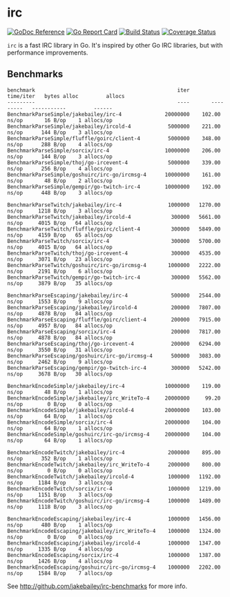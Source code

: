 # irc

[![GoDoc Reference](https://godoc.org/github.com/jakebailey/irc?status.svg)](http://godoc.org/github.com/jakebailey/irc) [![Go Report Card](https://goreportcard.com/badge/github.com/jakebailey/irc)](https://goreportcard.com/report/github.com/jakebailey/irc) [![Build Status](https://travis-ci.com/jakebailey/irc.svg?branch=master)](https://travis-ci.com/jakebailey/irc) [![Coverage Status](https://coveralls.io/repos/github/jakebailey/irc/badge.svg?branch=master)](https://coveralls.io/github/jakebailey/irc?branch=master)

`irc` is a fast IRC library in Go. It's inspired by other Go IRC libraries, but with performance improvements.

## Benchmarks

```
benchmark                                              iter       time/iter   bytes alloc         allocs
---------                                              ----       ---------   -----------         ------
BenchmarkParseSimple/jakebailey/irc-4              20000000    102.00 ns/op       16 B/op    1 allocs/op
BenchmarkParseSimple/jakebailey/ircold-4            5000000    221.00 ns/op      144 B/op    3 allocs/op
BenchmarkParseSimple/fluffle/goirc/client-4         5000000    348.00 ns/op      288 B/op    4 allocs/op
BenchmarkParseSimple/sorcix/irc-4                  10000000    206.00 ns/op      144 B/op    3 allocs/op
BenchmarkParseSimple/thoj/go-ircevent-4             5000000    339.00 ns/op      256 B/op    4 allocs/op
BenchmarkParseSimple/goshuirc/irc-go/ircmsg-4      10000000    161.00 ns/op       48 B/op    2 allocs/op
BenchmarkParseSimple/gempir/go-twitch-irc-4        10000000    192.00 ns/op      448 B/op    3 allocs/op

BenchmarkParseTwitch/jakebailey/irc-4               1000000   1270.00 ns/op     1218 B/op    3 allocs/op
BenchmarkParseTwitch/jakebailey/ircold-4             300000   5661.00 ns/op     4015 B/op   64 allocs/op
BenchmarkParseTwitch/fluffle/goirc/client-4          300000   5849.00 ns/op     4159 B/op   65 allocs/op
BenchmarkParseTwitch/sorcix/irc-4                    300000   5700.00 ns/op     4015 B/op   64 allocs/op
BenchmarkParseTwitch/thoj/go-ircevent-4              300000   4535.00 ns/op     3071 B/op   23 allocs/op
BenchmarkParseTwitch/goshuirc/irc-go/ircmsg-4       1000000   2222.00 ns/op     2191 B/op    6 allocs/op
BenchmarkParseTwitch/gempir/go-twitch-irc-4          300000   5562.00 ns/op     3879 B/op   35 allocs/op

BenchmarkParseEscaping/jakebailey/irc-4              500000   2544.00 ns/op     1553 B/op    9 allocs/op
BenchmarkParseEscaping/jakebailey/ircold-4           200000   7807.00 ns/op     4878 B/op   84 allocs/op
BenchmarkParseEscaping/fluffle/goirc/client-4        200000   7915.00 ns/op     4957 B/op   84 allocs/op
BenchmarkParseEscaping/sorcix/irc-4                  200000   7817.00 ns/op     4878 B/op   84 allocs/op
BenchmarkParseEscaping/thoj/go-ircevent-4            200000   6294.00 ns/op     3550 B/op   31 allocs/op
BenchmarkParseEscaping/goshuirc/irc-go/ircmsg-4      500000   3083.00 ns/op     2462 B/op    9 allocs/op
BenchmarkParseEscaping/gempir/go-twitch-irc-4        300000   5242.00 ns/op     3678 B/op   30 allocs/op

BenchmarkEncodeSimple/jakebailey/irc-4             10000000    119.00 ns/op       48 B/op    1 allocs/op
BenchmarkEncodeSimple/jakebailey/irc_WriteTo-4     20000000     99.20 ns/op        0 B/op    0 allocs/op
BenchmarkEncodeSimple/jakebailey/ircold-4          20000000    103.00 ns/op       64 B/op    1 allocs/op
BenchmarkEncodeSimple/sorcix/irc-4                 20000000    104.00 ns/op       64 B/op    1 allocs/op
BenchmarkEncodeSimple/goshuirc/irc-go/ircmsg-4     20000000    104.00 ns/op       64 B/op    1 allocs/op

BenchmarkEncodeTwitch/jakebailey/irc-4              2000000    895.00 ns/op      352 B/op    1 allocs/op
BenchmarkEncodeTwitch/jakebailey/irc_WriteTo-4      2000000    800.00 ns/op        0 B/op    0 allocs/op
BenchmarkEncodeTwitch/jakebailey/ircold-4           1000000   1192.00 ns/op     1184 B/op    3 allocs/op
BenchmarkEncodeTwitch/sorcix/irc-4                  1000000   1219.00 ns/op     1151 B/op    3 allocs/op
BenchmarkEncodeTwitch/goshuirc/irc-go/ircmsg-4      1000000   1489.00 ns/op     1118 B/op    3 allocs/op

BenchmarkEncodeEscaping/jakebailey/irc-4            1000000   1456.00 ns/op      480 B/op    1 allocs/op
BenchmarkEncodeEscaping/jakebailey/irc_WriteTo-4    1000000   1324.00 ns/op        0 B/op    0 allocs/op
BenchmarkEncodeEscaping/jakebailey/ircold-4         1000000   1347.00 ns/op     1335 B/op    4 allocs/op
BenchmarkEncodeEscaping/sorcix/irc-4                1000000   1387.00 ns/op     1426 B/op    4 allocs/op
BenchmarkEncodeEscaping/goshuirc/irc-go/ircmsg-4    1000000   2202.00 ns/op     1584 B/op    7 allocs/op
```

See http://github.com/jakebailey/irc-benchmarks for more info.